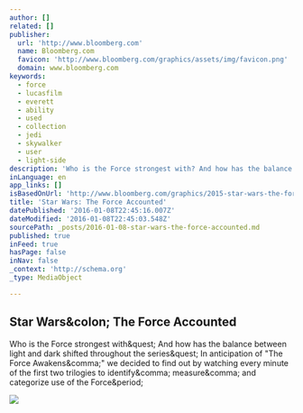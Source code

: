 ```yaml
---
author: []
related: []
publisher:
  url: 'http://www.bloomberg.com'
  name: Bloomberg.com
  favicon: 'http://www.bloomberg.com/graphics/assets/img/favicon.png'
  domain: www.bloomberg.com
keywords:
  - force
  - lucasfilm
  - everett
  - ability
  - used
  - collection
  - jedi
  - skywalker
  - user
  - light-side
description: 'Who is the Force strongest with? And how has the balance between light and dark shifted throughout the series? In anticipation of "The Force Awakens," we decided to find out by watching every minute of the first two trilogies to identify, measure, and categorize use of the Force.'
inLanguage: en
app_links: []
isBasedOnUrl: 'http://www.bloomberg.com/graphics/2015-star-wars-the-force-accounted/?imm_mid=0de856&cmp=em-data-na-na-newsltr_20160106'
title: 'Star Wars: The Force Accounted'
datePublished: '2016-01-08T22:45:16.007Z'
dateModified: '2016-01-08T22:45:03.548Z'
sourcePath: _posts/2016-01-08-star-wars-the-force-accounted.md
published: true
inFeed: true
hasPage: false
inNav: false
_context: 'http://schema.org'
_type: MediaObject

---
```

<article style=""><h1>Star Wars&amp;colon; The Force Accounted</h1><p>Who is the Force strongest with&amp;quest; And how has the balance between light and dark shifted throughout the series&amp;quest; In anticipation of "The Force Awakens&amp;comma;" we decided to find out by watching every minute of the first two trilogies to identify&amp;comma; measure&amp;comma; and categorize use of the Force&amp;period;</p><img src="http://www.bloomberg.com/graphics/2015-star-wars-the-force-accounted/img/facebook.jpg" /></article>